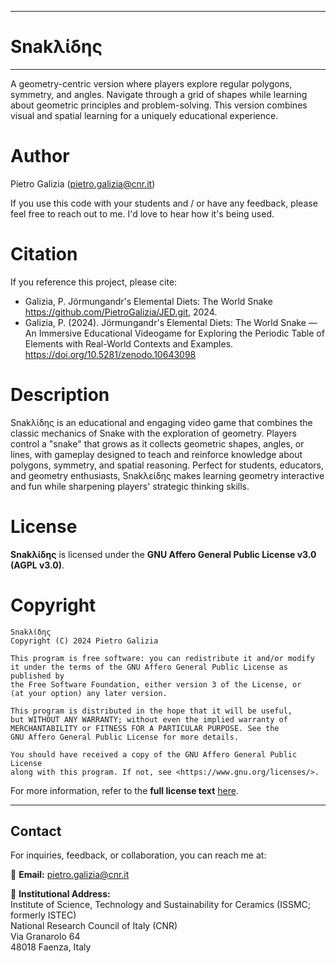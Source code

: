 *****
# Snakλίδης
*****
A geometry-centric version where players explore regular polygons, symmetry, and angles. Navigate through a grid of shapes while learning about geometric principles and problem-solving. This version combines visual and spatial learning for a uniquely educational experience.

Author
======
Pietro Galizia ([pietro.galizia@cnr.it](mailto:pietro.galizia@cnr.it))

If you use this code with your students and / or have any feedback, please feel free to reach out to me. I'd love to hear how it's being used.

Citation
========
If you reference this project, please cite:

- Galizia, P. Jörmungandr's Elemental Diets: The World Snake https://github.com/PietroGalizia/JED.git, 2024.
- Galizia, P. (2024). Jörmungandr's Elemental Diets: The World Snake — An Immersive Educational Videogame for Exploring the Periodic Table of Elements with Real-World Contexts and Examples. https://doi.org/10.5281/zenodo.10643098

Description
========
Snakλίδης is an educational and engaging video game that combines the classic mechanics of Snake with the exploration of geometry. Players control a "snake" that grows as it collects geometric shapes, angles, or lines, with gameplay designed to teach and reinforce knowledge about polygons, symmetry, and spatial reasoning. Perfect for students, educators, and geometry enthusiasts, Snakλείδης makes learning geometry interactive and fun while sharpening players' strategic thinking skills.


License
=========

**Snakλίδης** is licensed under the **GNU Affero General Public License v3.0 (AGPL v3.0)**.  


Copyright
=========

    Snakλίδης
    Copyright (C) 2024 Pietro Galizia

    This program is free software: you can redistribute it and/or modify  
    it under the terms of the GNU Affero General Public License as published by  
    the Free Software Foundation, either version 3 of the License, or  
    (at your option) any later version.  

    This program is distributed in the hope that it will be useful,  
    but WITHOUT ANY WARRANTY; without even the implied warranty of  
    MERCHANTABILITY or FITNESS FOR A PARTICULAR PURPOSE. See the  
    GNU Affero General Public License for more details.  

    You should have received a copy of the GNU Affero General Public License  
    along with this program. If not, see <https://www.gnu.org/licenses/>.

    
For more information, refer to the **full license text** [here](https://www.gnu.org/licenses/agpl-3.0.en.html).  

---

## Contact  

For inquiries, feedback, or collaboration, you can reach me at:  

📧 **Email:** [pietro.galizia@cnr.it](mailto:pietro.galizia@cnr.it)  

📍 **Institutional Address:**  
Institute of Science, Technology and Sustainability for Ceramics (ISSMC; formerly ISTEC)  
National Research Council of Italy (CNR)  
Via Granarolo 64  
48018 Faenza, Italy
